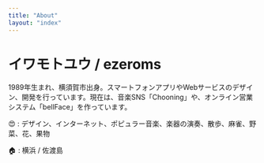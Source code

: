 ```yaml
---
title: "About"
layout: "index"
---
```


# イワモトユウ / ezeroms
1989年生まれ、横須賀市出身。スマートフォンアプリやWebサービスのデザイン、開発を行っています。現在は、音楽SNS「Chooning」や、オンライン営業システム「bellFace」を作っています。

😍 : デザイン、インターネット、ポピュラー音楽、楽器の演奏、散歩、麻雀、野菜、花、果物

🏠 : 横浜 / 佐渡島

